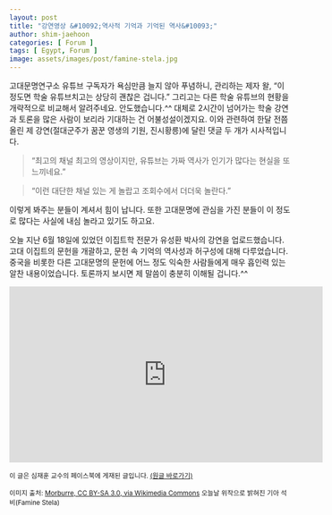 ```yaml
---
layout: post
title: "강연영상 &#10092;역사적 기억과 기억된 역사&#10093;"
author: shim-jaehoon
categories: [ Forum ]
tags: [ Egypt, Forum ]
image: assets/images/post/famine-stela.jpg
---
```


고대문명연구소 유튜브 구독자가 욕심만큼 늘지 않아 푸념하니, 관리하는 제자 왈, “이 정도면 학술 유튜브치고는 상당히 괜찮은 겁니다.” 그리고는 다른 학술 유튜브의 현황을 개략적으로 비교해서 알려주네요. 안도했습니다.^^
대체로 2시간이 넘어가는 학술 강연과 토론을 많은 사람이 보리라 기대하는 건 어불성설이겠지요. 이와 관련하여 한달 전쯤 올린 제 강연(절대군주가 꿈꾼 영생의 기원, 진시황릉)에 달린 댓글 두 개가 시사적입니다.

> “최고의 채널 최고의 영상이지만, 유튜브는 가짜 역사가 인기가 많다는 현실을 또 느끼네요.”


> “이런 대단한 채널 있는 게 놀랍고 조회수에서 더더욱 놀란다.”

이렇게 봐주는 분들이 계셔서 힘이 납니다. 또한 고대문명에 관심을 가진 분들이 이 정도로 많다는 사실에 내심 놀라고 있기도 하고요.

오늘 지난 6월 18일에 있었던 이집트학 전문가 유성환 박사의 강연을 업로드했습니다. 고대 이집트의 문헌을 개괄하고, 문헌 속 기억의 역사성과 허구성에 대해 다루었습니다. 중국을 비롯한 다른 고대문명의 문헌에 어느 정도 익숙한 사람들에게 매우 흡인력 있는 알찬 내용이었습니다. 토론까지 보시면 제 말씀이 충분히 이해될 겁니다.^^

<iframe width="560" height="315" src="https://www.youtube.com/embed/-GZKA4bor_0" title="YouTube video player" frameborder="0" allow="accelerometer; autoplay; clipboard-write; encrypted-media; gyroscope; picture-in-picture" allowfullscreen></iframe>

<br>

<span class="text-muted"><small>이 글은 심재훈 교수의 페이스북에 게재된 글입니다. <a href="https://www.facebook.com/100000335256259/posts/pfbid02qXL92sJjbEMhasySzCquCfy4kDHJvcP8bKmJbsZkW8DbwuomqirVWYNTVLfA4pYxl/?d=n" target="_blank">(원글 바로가기)</a></small></span>


<span class="text-muted"><small>이미지 출처: <a href="https://commons.wikimedia.org/wiki/File:Sehel-steleFamine_%28cropped%29.jpg" target="_blank">Morburre, CC BY-SA 3.0, via Wikimedia Commons</a> 오늘날 위작으로 밝혀진 기아 석비(Famine Stela)</small></span>
